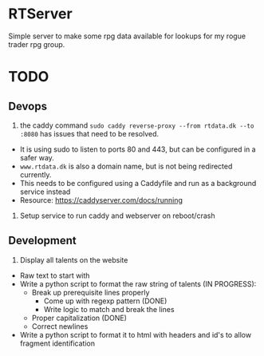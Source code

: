 # RTServer
Simple server to make some rpg data available for lookups for my rogue trader rpg group.



# TODO

## Devops
1. the caddy command `sudo caddy reverse-proxy --from rtdata.dk --to :8080` has issues that need to be resolved.
  - It is using sudo to listen to ports 80 and 443, but can be configured in a safer way.
  - `www.rtdata.dk` is also a domain name, but is not being redirected currently.
  - This needs to be configured using a Caddyfile and run as a background service instead
  - Resource: https://caddyserver.com/docs/running
1. Setup service to run caddy and webserver on reboot/crash


## Development
1. Display all talents on the website
  - Raw text to start with
  - Write a python script to format the raw string of talents (IN PROGRESS):
    - Break up prerequisite lines properly
      - Come up with regexp pattern (DONE)
      - Write logic to match and break the lines
    - Proper capitalization (DONE)
    - Correct newlines
  - Write a python script to format it to html with headers and id's to allow fragment identification
